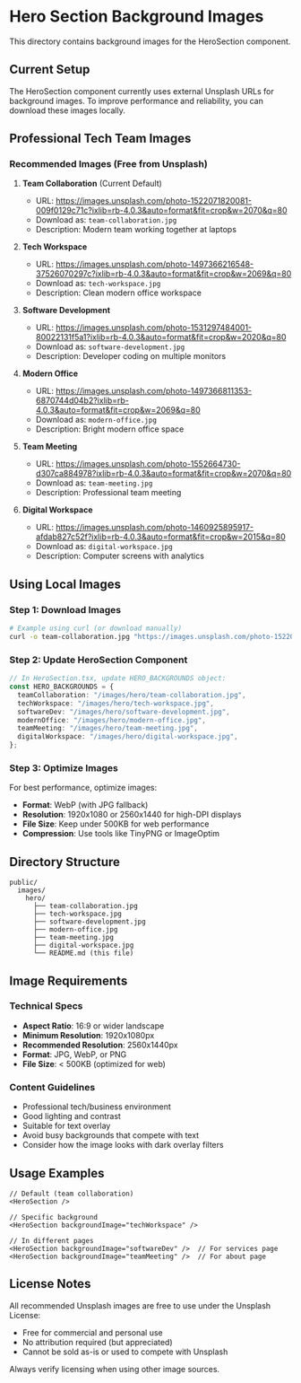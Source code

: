 # Hero Section Background Images

This directory contains background images for the HeroSection component.

## Current Setup

The HeroSection component currently uses external Unsplash URLs for background images. To improve performance and reliability, you can download these images locally.

## Professional Tech Team Images

### Recommended Images (Free from Unsplash)

1. **Team Collaboration** (Current Default)
   - URL: https://images.unsplash.com/photo-1522071820081-009f0129c71c?ixlib=rb-4.0.3&auto=format&fit=crop&w=2070&q=80
   - Download as: `team-collaboration.jpg`
   - Description: Modern team working together at laptops

2. **Tech Workspace**
   - URL: https://images.unsplash.com/photo-1497366216548-37526070297c?ixlib=rb-4.0.3&auto=format&fit=crop&w=2069&q=80
   - Download as: `tech-workspace.jpg`
   - Description: Clean modern office workspace

3. **Software Development**
   - URL: https://images.unsplash.com/photo-1531297484001-80022131f5a1?ixlib=rb-4.0.3&auto=format&fit=crop&w=2020&q=80
   - Download as: `software-development.jpg`
   - Description: Developer coding on multiple monitors

4. **Modern Office**
   - URL: https://images.unsplash.com/photo-1497366811353-6870744d04b2?ixlib=rb-4.0.3&auto=format&fit=crop&w=2069&q=80
   - Download as: `modern-office.jpg`
   - Description: Bright modern office space

5. **Team Meeting**
   - URL: https://images.unsplash.com/photo-1552664730-d307ca884978?ixlib=rb-4.0.3&auto=format&fit=crop&w=2070&q=80
   - Download as: `team-meeting.jpg`
   - Description: Professional team meeting

6. **Digital Workspace**
   - URL: https://images.unsplash.com/photo-1460925895917-afdab827c52f?ixlib=rb-4.0.3&auto=format&fit=crop&w=2015&q=80
   - Download as: `digital-workspace.jpg`
   - Description: Computer screens with analytics

## Using Local Images

### Step 1: Download Images
```bash
# Example using curl (or download manually)
curl -o team-collaboration.jpg "https://images.unsplash.com/photo-1522071820081-009f0129c71c?ixlib=rb-4.0.3&auto=format&fit=crop&w=2070&q=80"
```

### Step 2: Update HeroSection Component
```typescript
// In HeroSection.tsx, update HERO_BACKGROUNDS object:
const HERO_BACKGROUNDS = {
  teamCollaboration: "/images/hero/team-collaboration.jpg",
  techWorkspace: "/images/hero/tech-workspace.jpg",
  softwareDev: "/images/hero/software-development.jpg",
  modernOffice: "/images/hero/modern-office.jpg",
  teamMeeting: "/images/hero/team-meeting.jpg",
  digitalWorkspace: "/images/hero/digital-workspace.jpg",
};
```

### Step 3: Optimize Images
For best performance, optimize images:
- **Format**: WebP (with JPG fallback)
- **Resolution**: 1920x1080 or 2560x1440 for high-DPI displays
- **File Size**: Keep under 500KB for web performance
- **Compression**: Use tools like TinyPNG or ImageOptim

## Directory Structure
```
public/
  images/
    hero/
      ├── team-collaboration.jpg
      ├── tech-workspace.jpg
      ├── software-development.jpg
      ├── modern-office.jpg
      ├── team-meeting.jpg
      ├── digital-workspace.jpg
      └── README.md (this file)
```

## Image Requirements

### Technical Specs
- **Aspect Ratio**: 16:9 or wider landscape
- **Minimum Resolution**: 1920x1080px
- **Recommended Resolution**: 2560x1440px
- **Format**: JPG, WebP, or PNG
- **File Size**: < 500KB (optimized for web)

### Content Guidelines
- Professional tech/business environment
- Good lighting and contrast
- Suitable for text overlay
- Avoid busy backgrounds that compete with text
- Consider how the image looks with dark overlay filters

## Usage Examples

```tsx
// Default (team collaboration)
<HeroSection />

// Specific background
<HeroSection backgroundImage="techWorkspace" />

// In different pages
<HeroSection backgroundImage="softwareDev" />  // For services page
<HeroSection backgroundImage="teamMeeting" />  // For about page
```

## License Notes

All recommended Unsplash images are free to use under the Unsplash License:
- Free for commercial and personal use
- No attribution required (but appreciated)
- Cannot be sold as-is or used to compete with Unsplash

Always verify licensing when using other image sources.